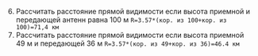 6. Рассчитать расстояние прямой видимости если высота приемной и передающей антенн равна 100 м
`R=3.57*(кор. из 100+кор. из 100)=71,4 км`
7. Рассчитать расстояние прямой видимости если высота приемной 49 м и передающей 36 м
`R=3.57*(кор. из 49+кор. из 36)=46.4 км`
